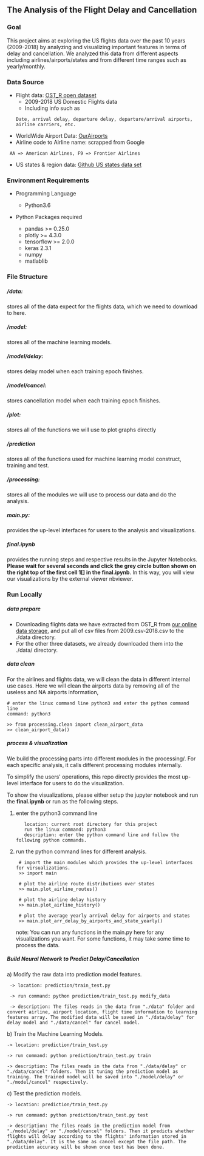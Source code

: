 ## The Analysis of the Flight Delay and Cancellation

### Goal
This project aims at exploring the US flights data over the past 10 years 
(2009-2018) by analyzing and visualizing important features in terms of 
 delay and cancellation. We analyzed this data from different aspects including 
 airlines/airports/states and from different time ranges such as yearly/monthly.
 
 
 ### Data Source
 * Flight data: [OST_R open dataset](https://www.transtats.bts.gov/DL_SelectFields.asp?Table_ID=236&DB_Short_Name=On-Time)
    * 2009-2018 US Domestic Flights data
    * Including info such as 
    ``` 
   Date, arrival delay, departure delay, departure/arrival airports, airline carriers, etc. 
    ```      
  * WorldWide Airport Data: [OurAirports](https://ourairports.com/data/)
  * Airline code to Airline name: scrapped from Google
   ```
    AA => American Airlines, F9 => Frontier Airlines
   ```
   
  * US states & region data: [Github US states data set](https://github.com/cphalpert/census-regions/blob/master/us%20census%20bureau%20regions%20and%20divisions.csv)
 
 ### Environment Requirements
 * Programming Language
   * Python3.6
  
 * Python Packages required
      * pandas >= 0.25.0
      * plotly >= 4.3.0
      * tensorflow >= 2.0.0
      * keras 2.3.1
      * numpy
      * matlablib
      

 ### File Structure
 ##### /data: 
 stores all of the data expect for the flights data, which we need to download to here.
 
 ##### /model: 
 stores all of the machine learning models. 
 
 ##### /model/delay:  
 stores delay model when each training epoch finishes.
 
 ##### /model/cancel:
 stores cancellation model when each training epoch finishes.
 
 ##### /plot:
 stores all of the functions we will use to plot graphs directly
     
 ##### /prediction
 stores all of the functions used for machine learning model construct, training and test.
 
 ##### /processing:
 stores all of the modules we will use to process our data and do the analysis.
 
 ##### main.py:
 provides the up-level interfaces for users to the analysis and visualizations.
 
 ##### final.ipynb
 provides the running steps and respective results in the Jupyter Notebooks. **Please wait for several seconds and click the grey circle button shown on the right top of the first cell 1[] in the final.ipynb**. In this way, you will view our visualizations by the external viewer nbviewer.
 
 
 ### Run Locally
 ##### data prepare
 * Downloading flights data we have extracted from OST_R from [our online data storage](https://drive.google.com/drive/folders/1Fw1NGhDOesngb_MywLFVDQXJtfUl37CN?usp=sharing), and put all of csv files
 from 2009.csv-2018.csv to the ./data directory.
 * For the other three datasets, we already downloaded them into the ./data/ directory.
 
 ##### data clean
 For the airlines and flights data, we will clean the data in different internal use cases.
 Here we will clean the airports data by removing all of the useless and NA airports information, 
 
 ```
 # enter the linux command line python3 and enter the python command line
 command: python3

 >> from processing.clean import clean_airport_data
 >> clean_airport_data()
 
 ```

 ##### process & visualization
 We build the processing parts into different modules in the processing/. For each specific analysis, it calls different processing modules internally.
 
 To simplify the users' operations, this repo directly provides the most up-level interface for users to do the visualization. 
 
 To show the visualizations, please either setup the jupyter notebook and run the **final.ipynb** or run as the following steps.
 
 1. enter the python3 command line
     ```
        location: current root directory for this project
        run the linux command: python3
        description: enter the python command line and follow the following python commands. 
     ``` 
 2. run the python command lines for different analysis.
     ```
      # import the main modules which provides the up-level interfaces for virsualizations.
      >> import main
      
      # plot the airline route distributions over states
      >> main.plot_airline_routes()
      
      # plot the airline delay history
      >> main.plot_airline_history()
      
      # plot the average yearly arrival delay for airports and states
      >> main.plot_arr_delay_by_airports_and_state_yearly()
     ```
     note: You can run any functions in the main.py here for any visualizations you want. For some functions, it may take some time to process the data.
 
 ##### Build Neural Network to Predict Delay/Cancellation
 
 a) Modify the raw data into prediction model features.
    

     -> location: prediction/train_test.py
    
     -> run command: python prediction/train_test.py modify_data
    
     -> description: The files reads in the data from "./data" folder and convert airline, airport location, flight time information to learning features array. The modified data will be saved in "./data/delay" for delay model and "./data/cancel" for cancel model.


b) Train the Machine Learning Models.
 
    -> location: prediction/train_test.py
    
    -> run command: python prediction/train_test.py train
    
    -> description: The files reads in the data from "./data/delay" or "./data/cancel" folders. Then it tuning the prediction model as training. The trained model will be saved into "./model/delay" or "./model/cancel" respectively.

c) Test the prediction models.
 
    -> location: prediction/train_test.py
    
    -> run command: python prediction/train_test.py test
    
    -> description: The files reads in the prediction model from "./model/delay" or "./model/cancel" folders. Then it predicts whether flights will delay according to the flights' information stored in "./data/delay". It is the same as cancel except the file path. The prediction accuracy will be shown once test has been done.
